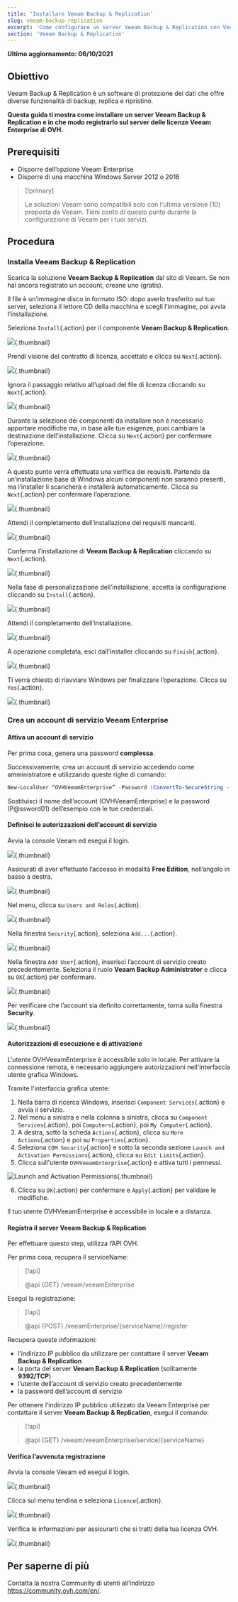 ```yaml
---
title: 'Installare Veeam Backup & Replication'
slug: veeam-backup-replication
excerpt: 'Come configurare un server Veeam Backup & Replication con Veeam Enterprise'
section: 'Veeam Backup & Replication'
---
```


**Ultimo aggiornamento: 06/10/2021**

## Obiettivo

Veeam Backup & Replication è un software di protezione dei dati che offre diverse funzionalità di backup, replica e ripristino.

**Questa guida ti mostra come installare un server Veeam Backup & Replication e in che modo registrarlo sul server delle licenze Veeam Enterprise di OVH.**


## Prerequisiti

* Disporre dell’opzione Veeam Enterprise
* Disporre di una macchina Windows Server 2012 o 2016

> [!primary]
>
> Le soluzioni Veeam sono compatibili solo con l'ultima versione (10) proposta da Veeam. Tieni conto di questo punto durante la configurazione di Veeam per i tuoi servizi.
>

## Procedura

### Installa Veeam Backup & Replication

Scarica la soluzione **Veeam Backup & Replication** dal sito di Veeam. Se non hai ancora registrato un account, creane uno (gratis).

Il file è un’immagine disco in formato ISO: dopo averlo trasferito sul tuo server, seleziona il lettore CD della macchina e scegli l’immagine, poi avvia l’installazione.

Seleziona `Install`{.action} per il componente <b>Veeam Backup & Replication</b>.

![](images/veeamBandR_inst_01.png){.thumbnail}

Prendi visione del contratto di licenza, accettalo e clicca su `Next`{.action}.

![](images/veeamBandR_inst_02.png){.thumbnail}

Ignora il passaggio relativo all’upload del file di licenza cliccando su `Next`{.action}.

![](images/veeamBandR_inst_03.png){.thumbnail}

Durante la selezione dei componenti da installare non è necessario apportare modifiche ma, in base alle tue esigenze, puoi cambiare la destinazione dell’installazione. Clicca su `Next`{.action} per confermare l’operazione.

![](images/veeamBandR_inst_04.png){.thumbnail}

A questo punto verrà effettuata una verifica dei requisiti. Partendo da un’installazione base di Windows alcuni componenti non saranno presenti, ma l’installer li scaricherà e installerà automaticamente. Clicca su `Next`{.action} per confermare l’operazione.

![](images/veeamBandR_inst_05.png){.thumbnail}

Attendi il completamento dell’installazione dei requisiti mancanti.

![](images/veeamBandR_inst_06.png){.thumbnail}

Conferma l’installazione di **Veeam Backup & Replication** cliccando su `Next`{.action}.

![](images/veeamBandR_inst_07.png){.thumbnail}

Nella fase di personalizzazione dell’installazione, accetta la configurazione cliccando su `Install`{.action}.

![](images/veeamBandR_inst_08.png){.thumbnail}

Attendi il completamento dell’installazione.

![](images/veeamBandR_inst_09.png){.thumbnail}

A operazione completata, esci dall’installer cliccando su `Finish`{.action}.

![](images/veeamBandR_inst_10.png){.thumbnail}

Ti verrà chiesto di riavviare Windows per finalizzare l’operazione. Clicca su `Yes`{.action}.

![](images/veeamBandR_inst_11.png){.thumbnail}

### Crea un account di servizio Veeam Enterprise

#### Attiva un account di servizio 

Per prima cosa, genera una password **complessa**.

Successivamente, crea un account di servizio accedendo come amministratore e utilizzando queste righe di comando: 

```powershell
New-LocalUser “OVHVeeamEnterprise” -Password (ConvertTo-SecureString - AsPlainText “P@ssword01” -Force) -Description “OVH Service Account for Veeam Enterprise -PasswordNeverExpires:$true -UserMayNotChangePassword:$true -AccountNeverExpires:$true
```

Sostituisci il nome dell’account (OVHVeeamEnterprise) e la password (P@ssword01) dell’esempio con le tue credenziali.
  
  

#### Definisci le autorizzazioni dell’account di servizio

Avvia la console Veeam ed esegui il login.

![](images/veeamBandR_use_12.png){.thumbnail}

Assicurati di aver effettuato l’accesso in modalità **Free Edition**, nell’angolo in basso a destra.

![](images/veeamBandR_conf_13.PNG){.thumbnail}

Nel menu, clicca su `Users and Roles`{.action}.

![](images/veeamBandR_conf_14.PNG){.thumbnail}

Nella finestra `Security`{.action}, seleziona `Add...`{.action}.

![](images/veeamBandR_conf_15.PNG){.thumbnail}

Nella finestra `Add User`{.action}, inserisci l’account di servizio creato precedentemente. Seleziona il ruolo **Veaam Backup Administrator** e clicca su `OK`{.action} per confermare.

![](images/veeamBandR_conf_15.PNG){.thumbnail}

Per verificare che l’account sia definito correttamente, torna sulla finestra **Security**.

![](images/veeamBandR_conf_16.PNG){.thumbnail}

#### Autorizzazioni di esecuzione e di attivazione

L'utente OVHVeeamEnterprise è accessibile solo in locale. Per attivare la connessione remota, è necessario aggiungere autorizzazioni nell'interfaccia utente grafica Windows.

Tramite l'interfaccia grafica utente:

1. Nella barra di ricerca Windows, inserisci `Component Services`{.action} e avvia il servizio.
2. Nel menu a sinistra e nella colonna a sinistra, clicca su `Component Services`{.action}, poi `Computers`{.action}, poi `My Computer`{.action}.
3. A destra, sotto la scheda `Actions`{.action}, clicca su `More Actions`{.action} e poi su `Properties`{.action}.
4. Seleziona `COM Security`{.action} e sotto la seconda sezione `Launch and Activation Permissions`{.action}, clicca su `Edit Limits`{.action}.
5. Clicca sull'utente `OVHVeeamEnterprise`{.action} e attiva tutti i permessi.

![Launch and Activation Permissions](images/permissionsuserveam.png){.thumbnail}

6. Clicca su `OK`{.action} per confermare e `Apply`{.action} per validare le modifiche.

Il tuo utente OVHVeeamEnterprise è accessibile in locale e a distanza.

#### Registra il server Veeam Backup & Replication

Per effettuare questo step, utilizza l’API OVH.

Per prima cosa, recupera il serviceName:

> [!api]
>
> @api {GET} /veeam/veeamEnterprise
>

Esegui la registrazione: 

> [!api]
>
> @api {POST} /veeamEnterprise/{serviceName}/register
>

Recupera queste informazioni:

 * l’indirizzo IP pubblico da utilizzare per contattare il server **Veeam Backup & Replication**
 * la porta del server **Veeam Backup & Replication** (solitamente **9392/TCP**)
 * l’utente dell’account di servizio creato precedentemente
 * la password dell’account di servizio

Per ottenere l’indirizzo IP pubblico utilizzato da Veeam Enterprise per contattare il server **Veeam Backup & Replication**, esegui il comando:

> [!api]
>
> @api {GET} /veeam/veeamEnterprise/service/{serviceName}
>

#### Verifica l’avvenuta registrazione

Avvia la console Veeam ed esegui il login.

![](images/veeamBandR_use_12.png){.thumbnail}

Clicca sul menu tendina e seleziona `Licence`{.action}.

![](images/veeamBandR_lic_1.png){.thumbnail}

Verifica le informazioni per assicurarti che si tratti della tua licenza OVH.

![](images/veeamBandR_lic_2.png){.thumbnail}

## Per saperne di più

Contatta la nostra Community di utenti all’indirizzo <https://community.ovh.com/en/>.